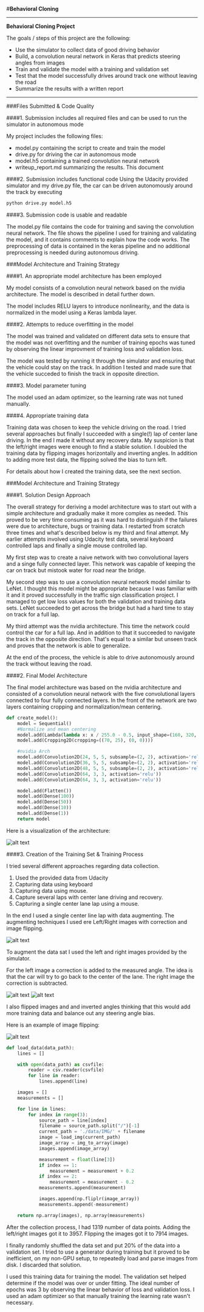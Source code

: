 #**Behavioral Cloning** 


---

**Behavioral Cloning Project**

The goals / steps of this project are the following:
* Use the simulator to collect data of good driving behavior
* Build, a convolution neural network in Keras that predicts steering angles from images
* Train and validate the model with a training and validation set
* Test that the model successfully drives around track one without leaving the road
* Summarize the results with a written report


[//]: # (Image References)

[image1]: ./gfx/model.png "Model Visualization"
[image2]: ./gfx/center_2017_02_26_16_52_05_385.jpg "Center image"
[image3]: ./gfx/left_2017_02_26_16_52_05_385.jpg "Left Image"
[image4]: ./gfx/right_2017_02_26_16_52_05_385.jpg "Right Image"
[image5]: ./gfx/flipped_center_2017_02_26_16_52_05_385.jpg "Flipped Image"

---
###Files Submitted & Code Quality

####1. Submission includes all required files and can be used to run the simulator in autonomous mode

My project includes the following files:
* model.py containing the script to create and train the model
* drive.py for driving the car in autonomous mode
* model.h5 containing a trained convolution neural network 
* writeup_report.md summarizing the results. This document

####2. Submission includes functional code
Using the Udacity provided simulator and my drive.py file, the car can be driven autonomously around the track by executing 
```sh
python drive.py model.h5
```

####3. Submission code is usable and readable

The model.py file contains the code for training and saving the convolution neural network. The file shows the pipeline I used for training and validating the model, and it contains comments to explain how the code works. The preprocessing of data is contained in the keras pipeline and no additional preprocessing is needed during autonomous driving.

###Model Architecture and Training Strategy

####1. An appropriate model architecture has been employed

My model consists of a convolution neural network based on the nvidia architecture. The model is described in detail further down.

The model includes RELU layers to introduce nonlinearity, and the data is normalized in the model using a Keras lambda layer. 

####2. Attempts to reduce overfitting in the model

The model was trained and validated on different data sets to ensure that the model was not overfitting and the number of training epochs was tuned by observing the linear improvment of training loss and validation loss. 

The model was tested by running it through the simulator and ensuring that the vehicle could stay on the track. In addition I tested and made sure that the vehicle succeded to finish the track in opposite direction.

####3. Model parameter tuning

The model used an adam optimizer, so the learning rate was not tuned manually.

####4. Appropriate training data

Training data was chosen to keep the vehicle driving on the road. I tried several approaches but finally I succeeded with a single(!) lap of center lane driving. In the end I made it without any recovery data. My suspicion is that the left/right images were enough to find a stable solution. I doubled the training data by flipping images horizontally and inverting angles. In addition to adding more test data, the flipping solved the bias to turn left.

For details about how I created the training data, see the next section. 

###Model Architecture and Training Strategy

####1. Solution Design Approach


The overall strategy for deriving a model architecture was to start out with a simple architecture and gradually make it more complex as needed. This proved to be very time consuming as it was hard to distinguish if the failures were due to architecture, bugs or training data. I restarted from scratch three times and what's described below is my third and final attempt. My earlier attempts involved using Udacity test data, several keyboard controlled laps and finally a single mouse controlled lap.

My first step was to create a naive network with two convolutional layers and a singe fully connected layer. This network was capable of keeping the car on track but mistook water for road near the bridge.

My second step was to use a convolution neural network model similar to LeNet. I thought this model might be appropriate because I was familiar with it and it proved successfully in the traffic sign classification project. I managed to get low loss values for both the validation and training data sets. LeNet succeeded to get across the bridge but had a hard time to stay on track for a full lap.

My third attempt was the nvidia architecture. This time the network could control the car for a full lap. And in addition to that it succeeded to navigate the track in the opposite direction. That's equal to a similar but unseen track and proves that the network is able to generalize.


At the end of the process, the vehicle is able to drive autonomously around the track without leaving the road.

####2. Final Model Architecture

The final model architecture was based on the nvidia architecture and consisted of a convolution neural network with the five convolutional layers connected to four fully connected layers. In the front of the network are two layers containing cropping and normalization/mean centering.

```python
def create_model():
    model = Sequential()
    #Normalize and mean centering
    model.add(Lambda(lambda x: x / 255.0 - 0.5, input_shape=(160, 320, 3)))
    model.add(Cropping2D(cropping=((70, 25), (0, 0))))

    #nvidia Arch
    model.add(Convolution2D(24, 5, 5, subsample=(2, 2), activation='relu'))
    model.add(Convolution2D(36, 5, 5, subsample=(2, 2), activation='relu'))
    model.add(Convolution2D(48, 5, 5, subsample=(2, 2), activation='relu'))
    model.add(Convolution2D(64, 3, 3, activation='relu'))
    model.add(Convolution2D(64, 3, 3, activation='relu'))

    model.add(Flatten())
    model.add(Dense(100))
    model.add(Dense(50))
    model.add(Dense(10))
    model.add(Dense(1))
    return model
```
Here is a visualization of the architecture:

![alt text][image1]

####3. Creation of the Training Set & Training Process

I tried several different approaches regarding data collection.

1. Used the provided data from Udacity
2. Capturing data using keyboard
3. Capturing data using mouse.
4. Capture several laps with center lane driving and recovery.
5. Capturing a single center lane lap using a mouse. 

In the end I used a single center line lap with data augmenting. The augmenting techniques I used ere Left/Right images with correction and image flipping.

![alt text][image2]


To augment the data sat I used the left and right images provided by the simulator. 

For the left image a correction is added to the measured angle. The idea is that the car will try to go back to the center of the lane. The right image the correction is subtracted.


![alt text][image3]
![alt text][image4]


I also flipped images and and inverted angles thinking that this would add more training data and balance out any steering angle bias. 

Here is an example of image flipping:


![alt text][image5]


```python
def load_data(data_path):
    lines = []

    with open(data_path) as csvfile:
        reader = csv.reader(csvfile)
        for line in reader:
            lines.append(line)

    images = []
    measurements = []

    for line in lines:
        for index in range(3):
            source_path = line[index]
            filename = source_path.split("/")[-1]
            current_path = './data/IMG/' + filename
            image = load_img(current_path)
            image_array = img_to_array(image)
            images.append(image_array)

            measurement = float(line[3])
            if index == 1:
                measurement = measurement + 0.2
            if index == 2:
                measurement = measurement - 0.2
            measurements.append(measurement)

            images.append(np.fliplr(image_array))
            measurements.append(-measurement)

    return np.array(images), np.array(measurements)
```



After the collection process, I had 1319 number of data points. 
Adding the left/right images got it to 3957.
Flipping the images got it to 7914 images.


I finally randomly shuffled the data set and put 20% of the data into a validation set. I tried to use a generator during training but it proved to be inefficient, on my non-GPU setup, to repeatedly load and parse images from disk. I discarded that solution.  

I used this training data for training the model. The validation set helped determine if the model was over or under fitting. The ideal number of epochs was 3 by observing the linear behavior of loss and validation loss. I used an adam optimizer so that manually training the learning rate wasn't necessary.
